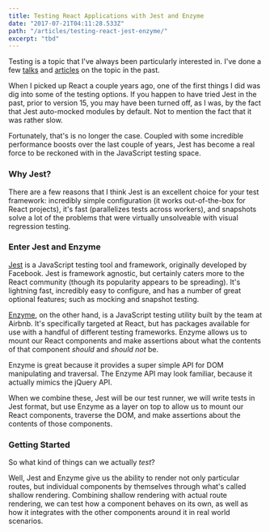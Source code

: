 ```yaml
---
title: Testing React Applications with Jest and Enzyme
date: "2017-07-21T04:11:28.533Z"
path: "/articles/testing-react-jest-enzyme/"
excerpt: "tbd"
---
```


Testing is a topic that I've always been particularly interested in. I've done a few [talks](https://jonbellah.com/speaking/) and [articles](https://css-tricks.com/visual-regression-testing-with-phantomcss/) on the topic in the past.

When I picked up React a couple years ago, one of the first things I did was dig into some of the testing options. If you happen to have tried Jest in the past, prior to version 15, you may have been turned off, as I was, by the fact that Jest auto-mocked modules by default. Not to mention the fact that it was rather slow.

Fortunately, that's is no longer the case. Coupled with some incredible performance boosts over the last couple of years, Jest has become a real force to be reckoned with in the JavaScript testing space.

### Why Jest?

There are a few reasons that I think Jest is an excellent choice for your test framework: incredibly simple configuration (it works out-of-the-box for React projects), it's fast (parallelizes tests across workers), and snapshots solve a lot of the problems that were virtually unsolveable with visual regression testing.

### Enter Jest and Enzyme

[Jest](https://facebook.github.io/jest/) is a JavaScript testing tool and framework, originally developed by Facebook. Jest is framework agnostic, but certainly caters more to the React community (though its popularity appears to be spreading). It's lightning fast, incredibly easy to configure, and has a number of great optional features; such as mocking and snapshot testing.

[Enzyme](http://airbnb.io/enzyme/), on the other hand, is a JavaScript testing utility built by the team at Airbnb. It's specifically targeted at React, but has packages available for use with a handful of different testing frameworks. Enzyme allows us to mount our React components and make assertions about what the contents of that component *should* and *should not* be.

Enzyme is great because it provides a super simple API for DOM manipulating and traversal. The Enzyme API may look familiar, because it actually mimics the jQuery API.

When we combine these, Jest will be our test runner, we will write tests in Jest format, but use Enzyme as a layer on top to allow us to mount our React components, traverse the DOM, and make assertions about the contents of those components.

### Getting Started

So what kind of things can we actually *test*?

Well, Jest and Enzyme give us the ability to render not only particular routes, but individual components by themselves through what's called shallow rendering. Combining shallow rendering with actual route rendering, we can test how a component behaves on its own, as well as how it integrates with the other components around it in real world scenarios.